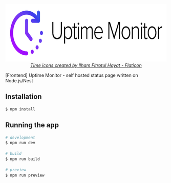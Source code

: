 <p align="center">
  <img src="../.github/uptmon.png" height="180" alt="Uptime Monitor Logo" /><br>
  <a href="https://www.flaticon.com/free-icons/time" title="time icons"><i>Time icons created by Ilham Fitrotul Hayat - Flaticon</i></a>
</p>

[Frontend] Uptime Monitor - self hosted status page written on Node.js/Nest

## Installation

```bash
$ npm install
```

## Running the app

```bash
# development
$ npm run dev

# build
$ npm run build

# preview
$ npm run preview
```

